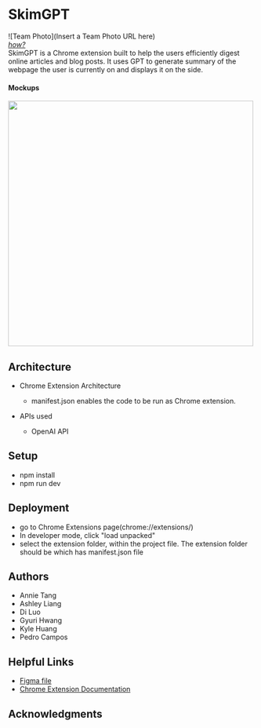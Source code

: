 # SkimGPT

![Team Photo](Insert a Team Photo URL here) <br>
[*how?*](https://help.github.com/articles/about-readmes/#relative-links-and-image-paths-in-readme-files) <br>
SkimGPT is a Chrome extension built to help the users efficiently digest online articles and blog posts. It uses GPT to generate summary of the webpage the user is currently on and displays it on the side.

#### Mockups
<img src="https://hackmd.io/_uploads/HkkgYozr2.png" width="500" />


## Architecture

- Chrome Extension Architecture
    - manifest.json enables the code to be run as Chrome extension.

- APIs used
    - OpenAI API


## Setup
- npm install
- npm run dev


## Deployment

- go to Chrome Extensions page(chrome://extensions/)
- In developer mode, click "load unpacked"
- select the extension folder, within the project file. The extension folder should be  which has manifest.json file


## Authors

- Annie Tang
- Ashley Liang
- Di Luo
- Gyuri Hwang
- Kyle Huang
- Pedro Campos

## Helpful Links
- [Figma file](https://www.figma.com/file/D2RiAV9YWDM20AmD7uoDOv/Mockups?type=design&node-id=3%3A2&t=VXWciuczTsUaGeep-1)
- [Chrome Extension Documentation](https://developer.chrome.com/docs/extensions/mv3/getstarted/)

## Acknowledgments
